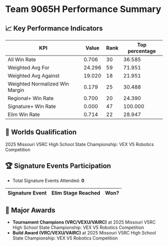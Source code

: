 # Team 9065H Performance Summary

## 📈 Key Performance Indicators
| KPI | Value | Rank | Top percentage |
| --- | ----- | ---- | ----- |
| All Win Rate | 0.706 | 30 | 36.585 |
| Weighted Avg For | 24.296 | 59 | 71.951 |
| Weighted Avg Against | 19.020 | 18 | 21.951 |
| Weighted Normalized Win Margin | 0.179 | 25 | 30.488 |
| Regional+ Win Rate | 0.700 | 20 | 24.390 |
| Signature+ Win Rate | 0.000 | 47 | 100.000 |
| Elim Win Rate | 0.714 | 22 | 28.947 |


## 🎯 Worlds Qualification
2025 Missouri V5RC High School State Championship: VEX V5 Robotics Competition

## 🏆 Signature Events Participation
- Total Signature Events Attended: **0**

| Signature Event | Elim Stage Reached | Won? |
|:----------------|:-------------------|:----|


## 🥇 Major Awards
- **Tournament Champions (VRC/VEXU/VAIRC)** at 2025 Missouri V5RC High School State Championship: VEX V5 Robotics Competition
- **Build Award (VRC/VEXU/VAIRC)** at 2025 Missouri V5RC High School State Championship: VEX V5 Robotics Competition

